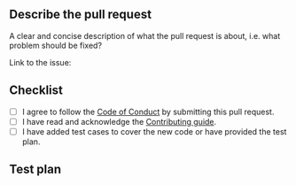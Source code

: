 ## Describe the pull request

A clear and concise description of what the pull request is about, i.e. what problem should be fixed? 

Link to the issue: <!-- paste the issue link here, or put "n/a" if not applicable -->

## Checklist

- [ ] I agree to follow the [Code of Conduct](...) by submitting this pull request.
- [ ] I have read and acknowledge the [Contributing guide](...).
- [ ] I have added test cases to cover the new code or have provided the test plan.

## Test plan

<!-- Please provide concrete but concise steps to proof things are working as stated -->
